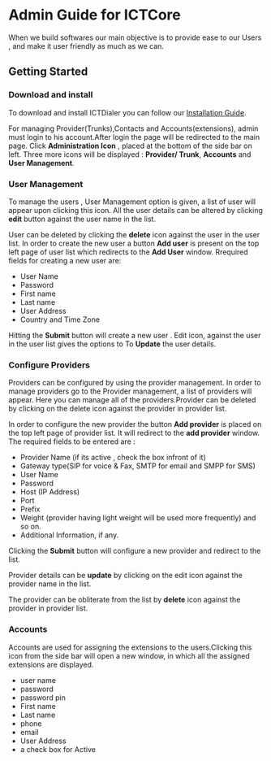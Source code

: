 Admin Guide for ICTCore
==========================
When we build softwares our main objective is to provide ease to our Users , and make it user friendly as much as we can.

Getting Started
---------------

### Download and install

To download and install ICTDialer you can follow our [Installation Guide]().

For managing Provider(Trunks),Contacts and Accounts(extensions), admin must login to his account.After login the page will be redirected to the main page.
Click  **Administration Icon** , placed at the bottom of the side bar on left.
Three more icons will be displayed : **Provider/ Trunk**, **Accounts** and **User Management**.

### User Management

To manage the users , User Management option is given, a list of user will appear upon clicking this icon. All the user details  can be altered by clicking **edit** button against the user name in the list.

User can be deleted by clicking the **delete**  icon against the user in the user list. In order to create the new user a button **Add user** is present on the top left page of user list which redirects to the **Add User** window. Rrequired fields for creating a new user are:

* User Name
* Password
* First name 
* Last name
* User Address
* Country and Time Zone

Hitting the **Submit** button will create a new user .
Edit icon, against the user in the user list gives the options to To **Update** the user details.

### Configure Providers

Providers can be configured by using the provider management. In order to manage providers go to the Provider management, a list of providers will appear. Here you can manage all of the providers.Provider can be deleted by clicking on the delete icon against the provider in provider list.

In order to configure the new provider the button **Add provider** is placed on the top left page of provider list. It will redirect to the **add provider** window. The required fields to be entered are :
* Provider Name (if its active , check the box infront of it)
* Gateway type(SIP for voice & Fax, SMTP for email and SMPP for SMS)
* User Name
* Password
* Host (IP Address)
* Port
* Prefix
* Weight (provider having light weight will be used more frequently) and so on.
* Additional Information, if any.
 
Clicking the **Submit** button will configure a new provider and redirect to the list.

Provider details can be **update** by clicking on the edit icon against the provider name in the list.

The provider can be obliterate from the list by  **delete** icon against the provider in provider list.

### Accounts

Accounts are used for assigning the extensions to the users.Clicking this icon from the side bar will open a new window, in which all the assigned extensions are displayed. 
* user name
* password
* password pin
* First name 
* Last name
* phone
* email
* User Address
* a check box for Active

